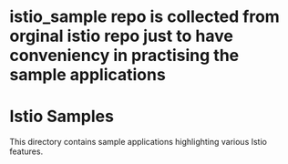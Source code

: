 # istio_sample repo is collected from orginal istio repo just to have conveniency in practising the sample applications

# Istio Samples

This directory contains sample applications highlighting various Istio features.
